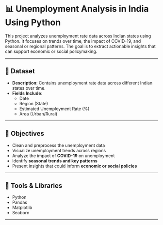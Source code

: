 # 📊 Unemployment Analysis in India Using Python

This project analyzes unemployment rate data across Indian states using Python. It focuses on trends over time, the impact of COVID-19, and seasonal or regional patterns. The goal is to extract actionable insights that can support economic or social policymaking.

---

## 📁 Dataset

- **Description**: Contains unemployment rate data across different Indian states over time.
- **Fields Include**:
  - Date
  - Region (State)
  - Estimated Unemployment Rate (%)
  - Area (Urban/Rural)

---

## 🎯 Objectives

- Clean and preprocess the unemployment data
- Visualize unemployment trends across regions
- Analyze the impact of **COVID-19** on unemployment
- Identify **seasonal trends and key patterns**
- Present insights that could inform **economic or social policies**

---

## 🧪 Tools & Libraries

- Python
- Pandas
- Matplotlib
- Seaborn

---

